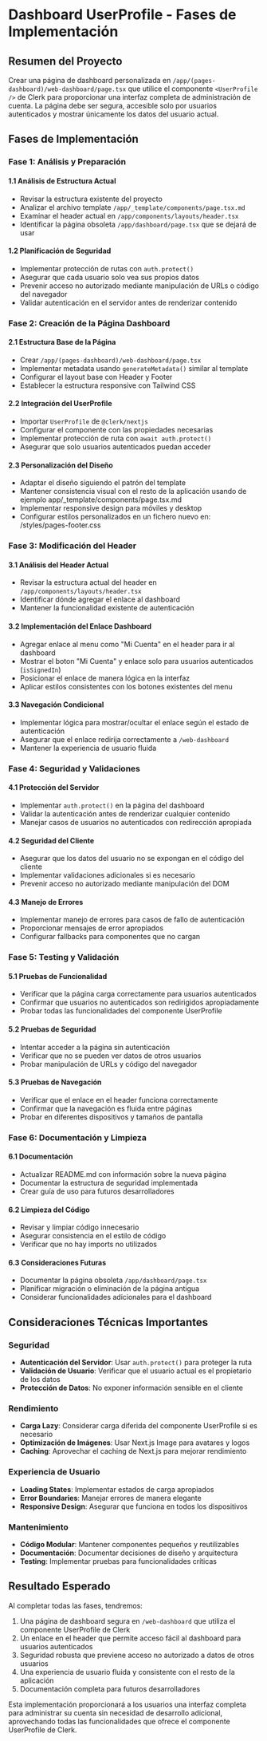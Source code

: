 # Dashboard UserProfile - Fases de Implementación

## Resumen del Proyecto

Crear una página de dashboard personalizada en `/app/(pages-dashboard)/web-dashboard/page.tsx` que utilice el componente `<UserProfile />` de Clerk para proporcionar una interfaz completa de administración de cuenta. La página debe ser segura, accesible solo por usuarios autenticados y mostrar únicamente los datos del usuario actual.

## Fases de Implementación

### Fase 1: Análisis y Preparación

#### 1.1 Análisis de Estructura Actual

- Revisar la estructura existente del proyecto
- Analizar el archivo template `/app/_template/components/page.tsx.md`
- Examinar el header actual en `/app/components/layouts/header.tsx`
- Identificar la página obsoleta `/app/dashboard/page.tsx` que se dejará de usar

#### 1.2 Planificación de Seguridad

- Implementar protección de rutas con `auth.protect()`
- Asegurar que cada usuario solo vea sus propios datos
- Prevenir acceso no autorizado mediante manipulación de URLs o código del navegador
- Validar autenticación en el servidor antes de renderizar contenido

### Fase 2: Creación de la Página Dashboard

#### 2.1 Estructura Base de la Página

- Crear `/app/(pages-dashboard)/web-dashboard/page.tsx`
- Implementar metadata usando `generateMetadata()` similar al template
- Configurar el layout base con Header y Footer
- Establecer la estructura responsive con Tailwind CSS

#### 2.2 Integración del UserProfile

- Importar `UserProfile` de `@clerk/nextjs`
- Configurar el componente con las propiedades necesarias
- Implementar protección de ruta con `await auth.protect()`
- Asegurar que solo usuarios autenticados puedan acceder

#### 2.3 Personalización del Diseño

- Adaptar el diseño siguiendo el patrón del template
- Mantener consistencia visual con el resto de la aplicación usando de ejemplo app/\_template/components/page.tsx.md
- Implementar responsive design para móviles y desktop
- Configurar estilos personalizados en un fichero nuevo en: /styles/pages-footer.css

### Fase 3: Modificación del Header

#### 3.1 Análisis del Header Actual

- Revisar la estructura actual del header en `/app/components/layouts/header.tsx`
- Identificar dónde agregar el enlace al dashboard
- Mantener la funcionalidad existente de autenticación

#### 3.2 Implementación del Enlace Dashboard

- Agregar enlace al menu como "Mi Cuenta" en el header para ir al dashboard
- Mostrar el boton "Mi Cuenta" y enlace solo para usuarios autenticados (`isSignedIn`)
- Posicionar el enlace de manera lógica en la interfaz
- Aplicar estilos consistentes con los botones existentes del menu

#### 3.3 Navegación Condicional

- Implementar lógica para mostrar/ocultar el enlace según el estado de autenticación
- Asegurar que el enlace redirija correctamente a `/web-dashboard`
- Mantener la experiencia de usuario fluida

### Fase 4: Seguridad y Validaciones

#### 4.1 Protección del Servidor

- Implementar `auth.protect()` en la página del dashboard
- Validar la autenticación antes de renderizar cualquier contenido
- Manejar casos de usuarios no autenticados con redirección apropiada

#### 4.2 Seguridad del Cliente

- Asegurar que los datos del usuario no se expongan en el código del cliente
- Implementar validaciones adicionales si es necesario
- Prevenir acceso no autorizado mediante manipulación del DOM

#### 4.3 Manejo de Errores

- Implementar manejo de errores para casos de fallo de autenticación
- Proporcionar mensajes de error apropiados
- Configurar fallbacks para componentes que no cargan

### Fase 5: Testing y Validación

#### 5.1 Pruebas de Funcionalidad

- Verificar que la página carga correctamente para usuarios autenticados
- Confirmar que usuarios no autenticados son redirigidos apropiadamente
- Probar todas las funcionalidades del componente UserProfile

#### 5.2 Pruebas de Seguridad

- Intentar acceder a la página sin autenticación
- Verificar que no se pueden ver datos de otros usuarios
- Probar manipulación de URLs y código del navegador

#### 5.3 Pruebas de Navegación

- Verificar que el enlace en el header funciona correctamente
- Confirmar que la navegación es fluida entre páginas
- Probar en diferentes dispositivos y tamaños de pantalla

### Fase 6: Documentación y Limpieza

#### 6.1 Documentación

- Actualizar README.md con información sobre la nueva página
- Documentar la estructura de seguridad implementada
- Crear guía de uso para futuros desarrolladores

#### 6.2 Limpieza del Código

- Revisar y limpiar código innecesario
- Asegurar consistencia en el estilo de código
- Verificar que no hay imports no utilizados

#### 6.3 Consideraciones Futuras

- Documentar la página obsoleta `/app/dashboard/page.tsx`
- Planificar migración o eliminación de la página antigua
- Considerar funcionalidades adicionales para el dashboard

## Consideraciones Técnicas Importantes

### Seguridad

- **Autenticación del Servidor**: Usar `auth.protect()` para proteger la ruta
- **Validación de Usuario**: Verificar que el usuario actual es el propietario de los datos
- **Protección de Datos**: No exponer información sensible en el cliente

### Rendimiento

- **Carga Lazy**: Considerar carga diferida del componente UserProfile si es necesario
- **Optimización de Imágenes**: Usar Next.js Image para avatares y logos
- **Caching**: Aprovechar el caching de Next.js para mejorar rendimiento

### Experiencia de Usuario

- **Loading States**: Implementar estados de carga apropiados
- **Error Boundaries**: Manejar errores de manera elegante
- **Responsive Design**: Asegurar que funciona en todos los dispositivos

### Mantenimiento

- **Código Modular**: Mantener componentes pequeños y reutilizables
- **Documentación**: Documentar decisiones de diseño y arquitectura
- **Testing**: Implementar pruebas para funcionalidades críticas

## Resultado Esperado

Al completar todas las fases, tendremos:

1. Una página de dashboard segura en `/web-dashboard` que utiliza el componente UserProfile de Clerk
2. Un enlace en el header que permite acceso fácil al dashboard para usuarios autenticados
3. Seguridad robusta que previene acceso no autorizado a datos de otros usuarios
4. Una experiencia de usuario fluida y consistente con el resto de la aplicación
5. Documentación completa para futuros desarrolladores

Esta implementación proporcionará a los usuarios una interfaz completa para administrar su cuenta sin necesidad de desarrollo adicional, aprovechando todas las funcionalidades que ofrece el componente UserProfile de Clerk.
